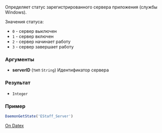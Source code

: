 Определяет статус зарегистрированного сервера приложения (службы Windows).

Значения статуса:
- `0` - сервер выключен
- `1` - сервер включен
- `2` - сервер начинает работу
- `3` - сервер завершает работу

### Аргументы
- **serverID** (тип `String`) Идентификатор сервера

### Результат
- `Integer`

### Пример
```js
DaemonGetState('EStaff_Server')
```

[On Datex](http://docs.datex.ru/article.htm?id=5620250451197911748)